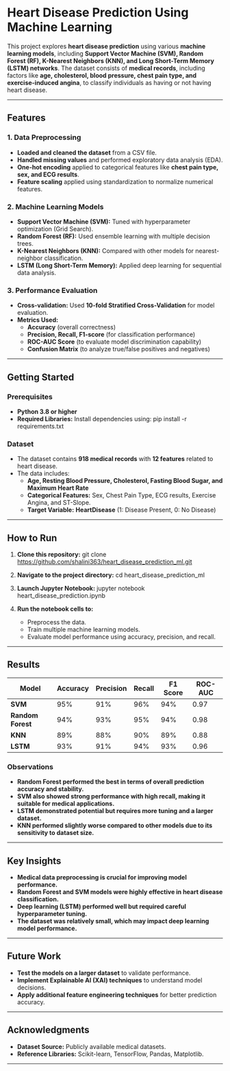 # **Heart Disease Prediction Using Machine Learning**

This project explores **heart disease prediction** using various **machine learning models**, including **Support Vector Machine (SVM), Random Forest (RF), K-Nearest Neighbors (KNN), and Long Short-Term Memory (LSTM) networks**. The dataset consists of **medical records**, including factors like **age, cholesterol, blood pressure, chest pain type, and exercise-induced angina**, to classify individuals as having or not having heart disease.

---

## **Features**

### **1. Data Preprocessing**
- **Loaded and cleaned the dataset** from a CSV file.
- **Handled missing values** and performed exploratory data analysis (EDA).
- **One-hot encoding** applied to categorical features like **chest pain type, sex, and ECG results**.
- **Feature scaling** applied using standardization to normalize numerical features.

### **2. Machine Learning Models**
- **Support Vector Machine (SVM):** Tuned with hyperparameter optimization (Grid Search).
- **Random Forest (RF):** Used ensemble learning with multiple decision trees.
- **K-Nearest Neighbors (KNN):** Compared with other models for nearest-neighbor classification.
- **LSTM (Long Short-Term Memory):** Applied deep learning for sequential data analysis.

### **3. Performance Evaluation**
- **Cross-validation:** Used **10-fold Stratified Cross-Validation** for model evaluation.
- **Metrics Used:**
  - **Accuracy** (overall correctness)
  - **Precision, Recall, F1-score** (for classification performance)
  - **ROC-AUC Score** (to evaluate model discrimination capability)
  - **Confusion Matrix** (to analyze true/false positives and negatives)

---

## **Getting Started**

### **Prerequisites**
- **Python 3.8 or higher**
- **Required Libraries:** Install dependencies using: pip install -r requirements.txt

### **Dataset**
- The dataset contains **918 medical records** with **12 features** related to heart disease.
- The data includes:
  - **Age, Resting Blood Pressure, Cholesterol, Fasting Blood Sugar, and Maximum Heart Rate**
  - **Categorical Features:** Sex, Chest Pain Type, ECG results, Exercise Angina, and ST-Slope.
  - **Target Variable:** **HeartDisease** (1: Disease Present, 0: No Disease)

---

## **How to Run**

1. **Clone this repository:** git clone https://github.com/shalini363/heart_disease_prediction_ml.git
   
2. **Navigate to the project directory:** cd heart_disease_prediction_ml
   

3. **Launch Jupyter Notebook:** jupyter notebook heart_disease_prediction.ipynb

4. **Run the notebook cells to:**
   - Preprocess the data.
   - Train multiple machine learning models.
   - Evaluate model performance using accuracy, precision, and recall.

---

## **Results**

| Model       | Accuracy | Precision | Recall | F1 Score | ROC-AUC |
|------------|----------|-----------|--------|----------|---------|
| **SVM**    | 95%      | 91%       | 96%    | 94%      | 0.97    |
| **Random Forest** | 94% | 93% | 95% | 94% | 0.98 |
| **KNN**    | 89%      | 88%       | 90%    | 89%      | 0.88    |
| **LSTM**   | 93%      | 91%       | 94%    | 93%      | 0.96    |

### **Observations**
- **Random Forest performed the best in terms of overall prediction accuracy and stability.**
- **SVM also showed strong performance with high recall, making it suitable for medical applications.**
- **LSTM demonstrated potential but requires more tuning and a larger dataset.**
- **KNN performed slightly worse compared to other models due to its sensitivity to dataset size.**

---

## **Key Insights**
- **Medical data preprocessing is crucial for improving model performance.**
- **Random Forest and SVM models were highly effective in heart disease classification.**
- **Deep learning (LSTM) performed well but required careful hyperparameter tuning.**
- **The dataset was relatively small, which may impact deep learning model performance.**

---

## **Future Work**
- **Test the models on a larger dataset** to validate performance.
- **Implement Explainable AI (XAI) techniques** to understand model decisions.
- **Apply additional feature engineering techniques** for better prediction accuracy.

---

## **Acknowledgments**
- **Dataset Source:** Publicly available medical datasets.
- **Reference Libraries:** Scikit-learn, TensorFlow, Pandas, Matplotlib.

---
